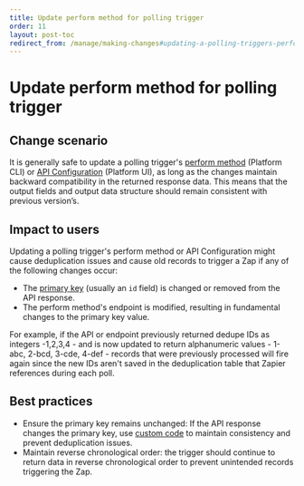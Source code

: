 ```yaml
---
title: Update perform method for polling trigger
order: 11
layout: post-toc
redirect_from: /manage/making-changes#updating-a-polling-triggers-perform-method
---
```


# Update perform method for polling trigger

## Change scenario

It is generally safe to update a polling trigger's [perform method](https://github.com/zapier/zapier-platform/blob/main/packages/schema/docs/build/schema.md#basicpollingoperationschema) (Platform CLI) or [API Configuration](https://platform.zapier.com/build/polling-trigger) (Platform UI), as long as the changes maintain backward compatibility in the returned response data. This means that the output fields and output data structure should remain consistent with previous version’s.

## Impact to users

Updating a polling trigger's perform method or API Configuration might cause deduplication issues and cause old records to trigger a Zap if any of the following changes occur:

- The [primary key](https://platform.zapier.com/build/deduplication) (usually an `id` field) is changed or removed from the API response.
- The perform method's endpoint is modified, resulting in fundamental changes to the primary key value.

For example, if the API or endpoint previously returned dedupe IDs as integers -1,2,3,4 - and is now updated to return alphanumeric values - 1-abc, 2-bcd, 3-cde, 4-def - records that were previously processed will fire again since the new IDs aren't saved in the deduplication table that Zapier references during each poll.

## Best practices

- Ensure the primary key remains unchanged: If the API response changes the primary key, use [custom code](https://platform.zapier.com/build/deduplication#custom-primary-keys) to maintain consistency and prevent deduplication issues.
- Maintain reverse chronological order: the trigger should continue to return data in reverse chronological order to prevent unintended records triggering the Zap.
